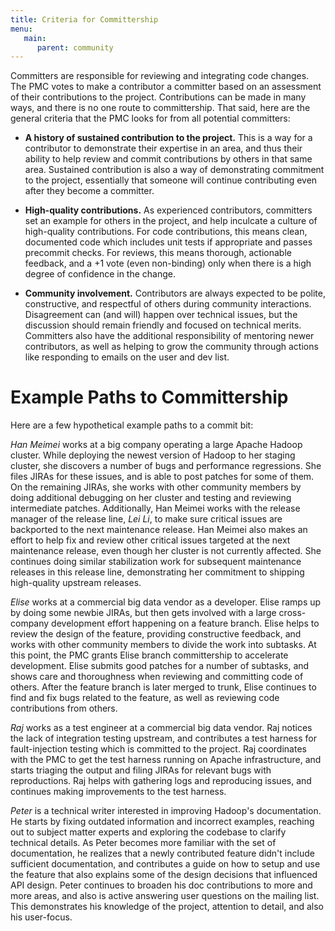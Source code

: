 ```yaml
---
title: Criteria for Committership
menu:
   main:
      parent: community
---
```

<!---
  Licensed under the Apache License, Version 2.0 (the "License");
  you may not use this file except in compliance with the License.
  You may obtain a copy of the License at

   http://www.apache.org/licenses/LICENSE-2.0

  Unless required by applicable law or agreed to in writing, software
  distributed under the License is distributed on an "AS IS" BASIS,
  WITHOUT WARRANTIES OR CONDITIONS OF ANY KIND, either express or implied.
  See the License for the specific language governing permissions and
  limitations under the License. See accompanying LICENSE file.
-->

Committers are responsible for reviewing and integrating code changes.
The PMC votes to make a contributor a committer based on an assessment
of their contributions to the project. Contributions can be made in many
ways, and there is no one route to committership. That said, here are
the general criteria that the PMC looks for from all potential
committers:

 -  **A history of sustained contribution to the project.** This is a
    way for a contributor to demonstrate their expertise in an area, and
    thus their ability to help review and commit contributions by others
    in that same area. Sustained contribution is also a way of
    demonstrating commitment to the project, essentially that someone
    will continue contributing even after they become a committer.

-   **High-quality contributions.** As experienced contributors,
    committers set an example for others in the project, and help
    inculcate a culture of high-quality contributions. For code
    contributions, this means clean, documented code which includes unit
    tests if appropriate and passes precommit checks. For reviews, this
    means thorough, actionable feedback, and a +1 vote (even
    non-binding) only when there is a high degree of confidence in the
    change.

-   **Community involvement.** Contributors are always expected to be
    polite, constructive, and respectful of others during community
    interactions. Disagreement can (and will) happen over technical
    issues, but the discussion should remain friendly and focused on
    technical merits. Committers also have the additional responsibility
    of mentoring newer contributors, as well as helping to grow the
    community through actions like responding to emails on the user and
    dev list.


# Example Paths to Committership

Here are a few hypothetical example paths to a commit bit:

*Han Meimei* works at a big company operating a large Apache Hadoop
cluster. While deploying the newest version of Hadoop to her staging
cluster, she discovers a number of bugs and performance regressions. She
files JIRAs for these issues, and is able to post patches for some of
them. On the remaining JIRAs, she works with other community members by
doing additional debugging on her cluster and testing and reviewing
intermediate patches. Additionally, Han Meimei works with the release
manager of the release line, *Lei Li*, to make sure critical issues are
backported to the next maintenance release. Han Meimei also makes an
effort to help fix and review other critical issues targeted at the next
maintenance release, even though her cluster is not currently affected.
She continues doing similar stabilization work for subsequent
maintenance releases in this release line, demonstrating her commitment
to shipping high-quality upstream releases.

*Elise* works at a commercial big data vendor as a developer. Elise
ramps up by doing some newbie JIRAs, but then gets involved with a large
cross-company development effort happening on a feature branch. Elise
helps to review the design of the feature, providing constructive
feedback, and works with other community members to divide the work into
subtasks. At this point, the PMC grants Elise branch committership to
accelerate development. Elise submits good patches for a number of
subtasks, and shows care and thoroughness when reviewing and committing
code of others. After the feature branch is later merged to trunk, Elise
continues to find and fix bugs related to the feature, as well as
reviewing code contributions from others.

*Raj* works as a test engineer at a commercial big data vendor. Raj
notices the lack of integration testing upstream, and contributes a test
harness for fault-injection testing which is committed to the project.
Raj coordinates with the PMC to get the test harness running on Apache
infrastructure, and starts triaging the output and filing JIRAs for
relevant bugs with reproductions. Raj helps with gathering logs and
reproducing issues, and continues making improvements to the test
harness.

*Peter* is a technical writer interested in improving Hadoop's
documentation. He starts by fixing outdated information and incorrect
examples, reaching out to subject matter experts and exploring the
codebase to clarify technical details. As Peter becomes more familiar
with the set of documentation, he realizes that a newly contributed
feature didn't include sufficient documentation, and contributes a guide
on how to setup and use the feature that also explains some of the
design decisions that influenced API design. Peter continues to broaden
his doc contributions to more and more areas, and also is active
answering user questions on the mailing list. This demonstrates his
knowledge of the project, attention to detail, and also his user-focus.
